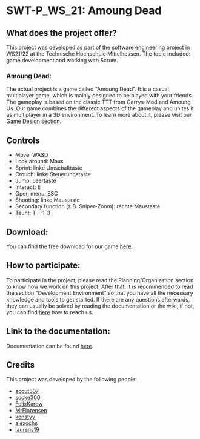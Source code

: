 # SWT-P_WS_21: **Amoung Dead**

## What does the project offer?
This project was developed as part of the software engineering project in WS21/22 at the Technische Hochschule Mittelhessen.
The topic included: game development and working with Scrum.

### Amoung Dead:
The actual project is a game called "Amoung Dead". It is a casual multiplayer game, which is mainly designed to be played with your friends.
The gameplay is based on the classic TTT from Garrys-Mod and Amoung Us. Our game combines the different aspects of the gameplay and unites it as multiplayer in a 3D environment. To learn more about it, please visit our [Game Design](https://github.com/scout507/SWT-P_WS_21/wiki/Game-Design#idee) section.

## Controls

* Move: WASD
* Look around: Maus
* Sprint: linke Umschalttaste
* Crouch: linke Steuerungstaste
* Jump: Leertaste
* Interact: E
* Open menu: ESC
* Shooting: linke Maustaste
* Secondary function (z.B. Sniper-Zoom): rechte Maustaste
* Taunt: T + 1-3

## Download:
You can find the free download for our game [here]().

## How to participate:
To participate in the project, please read the Planning/Organization section to know how we work on this project. After that, it is recommended to read the section "Development Environment" so that you have all the necessary knowledge and tools to get started. If there are any questions afterwards, they can usually be solved by reading the documentation or the wiki, if not, you can find [here]() how to reach us.

## Link to the documentation:
Documentation can be found [here](https://scout507.github.io/SWT-P_WS_21/annotated.html).

## Credits
This project was developed by the following people: 
* [scout507](https://github.com/scout507)
* [socke300](https://github.com/socke300)
* [FelixKarow](https://github.com/FelixKarow)
* [MrFlorensen](https://github.com/MrFlorensen)
* [konstyy](https://github.com/konstyy)
* [alexochs](https://github.com/alexochs)
* [laurens19](https://github.com/laurens19)

